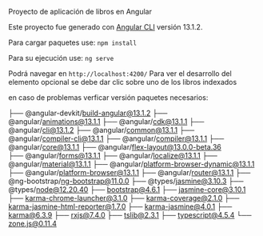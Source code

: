 Proyecto de aplicación de libros en Angular

Este proyecto fue generado con  [Angular CLI](https://github.com/angular/angular-cli) versión 13.1.2.

Para cargar paquetes use:
 `npm install`


Para su ejecución use:
 `ng serve`

 Podrá navegar en `http://localhost:4200/`
 Para ver el desarrollo del elemento opcional se debe dar clic sobre uno de los libros indexados


 en caso de problemas verficar versión paquetes necesarios:

├── @angular-devkit/build-angular@13.1.2
├── @angular/animations@13.1.1
├── @angular/cdk@13.1.1
├── @angular/cli@13.1.2
├── @angular/common@13.1.1
├── @angular/compiler-cli@13.1.1
├── @angular/compiler@13.1.1
├── @angular/core@13.1.1
├── @angular/flex-layout@13.0.0-beta.36    
├── @angular/forms@13.1.1
├── @angular/localize@13.1.1
├── @angular/material@13.1.1
├── @angular/platform-browser-dynamic@13.1.1
├── @angular/platform-browser@13.1.1
├── @angular/router@13.1.1
├── @ng-bootstrap/ng-bootstrap@11.0.0
├── @types/jasmine@3.10.3
├── @types/node@12.20.40
├── bootstrap@4.6.1
├── jasmine-core@3.10.1
├── karma-chrome-launcher@3.1.0
├── karma-coverage@2.1.0
├── karma-jasmine-html-reporter@1.7.0
├── karma-jasmine@4.0.1
├── karma@6.3.9
├── rxjs@7.4.0
├── tslib@2.3.1
├── typescript@4.5.4
└── zone.js@0.11.4

